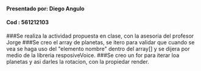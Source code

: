 <h4>Presentado por: Diego Angulo</h4>
<h4>Cod : 561212103 </h4>
###Se realiza la actividad propuesta en clase, con la asesoria del profesor Jorge
###Se creo el array de planetas, se itero para validar que cuando se vea se haga uso del "elemento nombre" dentro del array[]  y se dijera por medio de la libreria resposiveVoice. 
###Se creo un for para iterar loa planetas y asi darles la rotacion, con la propiedar render. 



